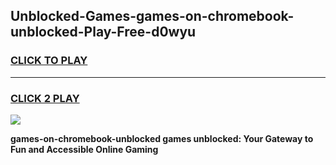 
## Unblocked-Games-games-on-chromebook-unblocked-Play-Free-d0wyu
<h3>
<a href="https://premium76.site?title=games-on-chromebook-unblocked&ref=10A">CLICK TO PLAY</a></h3>
<hr>

<h3>
<a href="https://premium76.site?title=games-on-chromebook-unblocked&ref=10A">CLICK 2 PLAY</a>
  
</h3>

<a href="https://premium76.site?title=games-on-chromebook-unblocked&ref=10A"><img src="https://clearcache.store/games.png"></a>


**games-on-chromebook-unblocked games unblocked: Your Gateway to Fun and Accessible Online Gaming**
